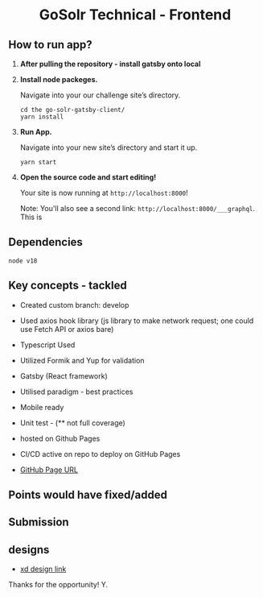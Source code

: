 <h1 align="center">
  GoSolr Technical - Frontend
</h1>

## How to run app?

1.  **After pulling the repository - install gatsby onto local**

2.  **Install node packeges.**

    Navigate into your our challenge site’s directory.

    ```shell
    cd the go-solr-gatsby-client/
    yarn install
    ```

3.  **Run App.**

    Navigate into your new site’s directory and start it up.

    ```shell
    yarn start
    ```

4.  **Open the source code and start editing!**

    Your site is now running at `http://localhost:8000`!

    Note: You'll also see a second link: `http://localhost:8000/___graphql`. This is

## Dependencies

    node v18

## Key concepts - tackled

- Created custom branch: develop

- Used axios hook library (js library to make network request; one could use Fetch API or axios bare)

- Typescript Used

- Utilized Formik and Yup for validation

- Gatsby (React framework)

- Utilised paradigm - best practices

- Mobile ready

- Unit test - (\*\* not full coverage)

- hosted on Github Pages

- CI/CD active on repo to deploy on GitHub Pages

- [GitHub Page URL](https://yenzokuhle.github.io/go-solr-client/)

## Points would have fixed/added

## Submission

## designs

- [xd design link](https://xd.adobe.com/view/d2617652-a573-42df-9c37-484ccccdbb56-8732/)

Thanks for the opportunity!
Y.

